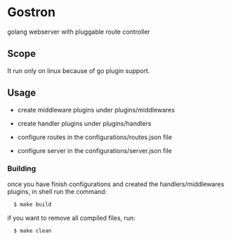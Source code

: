 # Gostron
golang webserver with pluggable route controller

## Scope
It run only on linux because of go plugin support.

## Usage
- create middleware plugins under plugins/middlewares
- create handler plugins under plugins/handlers

- configure routes in the configurations/routes.json file
- configure server in the configurations/server.json file

### Building
once you have finish configurations and created the handlers/middlewares plugins, in shell run the command:

```bash
  $ make build
```

if you want to remove all compiled files, run:

```bash
  $ make clean
```
